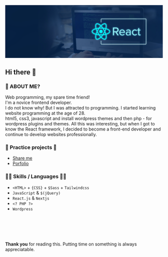 
<img src="/profile-banner.svg" />

## Hi there 👋

### 🤔 ABOUT ME?
Web programming, my spare time friend! <br />
I'm a novice frontend developer. <br/>
I do not know why! But I was attracted to programming. I started learning website programming at the age of 28.<br/>
html5, css3, javascript and install wordpress themes and then php - for wordpress plugins and themes.
All this was interesting, but when I got to know the React framework, I decided to become a front-end developer and continue to develop websites professionally.

### 💬 Practice projects 🎵
* [Share me](https://sanity-shareme.vercel.app/ "Deployed in vercel") <br/>
* [Porfolio](https://sanity-protfolio.vercel.app/ "Deployed in vercel")

### 👨‍💻 Skills / Languages  💪🏻
* `<HTML>` + `{CSS}` + `$Sass` + `Tailwindcss`
* `JavaScript` & `$(jQuery)`
* `React.js` & `Nextjs`
* `<? PHP ?>`
* `Wordpress`

<br/><br/><br/><br/>

<b>Thank you</b> for reading this. Putting time on something is always appreciatable.
